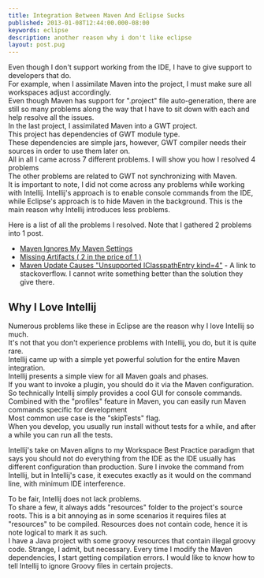```yaml
---
title: Integration Between Maven And Eclipse Sucks
published: 2013-01-08T12:44:00.000-08:00
keywords: eclipse
description: another reason why i don't like eclipse
layout: post.pug
---
```



Even though I don't support working from the IDE, I have to give support to developers that do.  
For example, when I assimilate Maven into the project, I must make sure all workspaces adjust accordingly.  
Even though Maven has support for ".project" file auto-generation, there are still so many problems along the way that I have to sit down with each and help resolve all the issues.  
In the last project, I assimilated Maven into a GWT project.  
This project has dependencies of GWT module type.  
These dependencies are simple jars, however, GWT compiler needs their sources in order to use them later on.  
All in all I came across 7 different problems. I will show you how I resolved 4 problems  
The other problems are related to GWT not synchronizing with Maven.  
It is important to note, I did not come across any problems while working with Intellij. Intellij's approach is to enable console commands from the IDE, while Eclipse's approach is to hide Maven in the background. This is the main reason why Intellij introduces less problems.

Here is a list of all the problems I resolved. Note that I gathered 2 problems into 1 post.

*   [Maven Ignores My Maven Settings](/2012/12/eclipse-ignores-maven-settings.html "Maven Ignores My Maven Settings")
*   [Missing Artifacts ( 2 in the price of 1 )](/2013/01/troubleshooting-missing-artifact-in-eclipse-maven-repository.html "Missing Artifacts")
*   [Maven Update Causes "Unsupported IClasspathEntry kind=4"](http://stackoverflow.com/questions/10564684/how-to-fix-error-updating-maven-project-unsupported-iclasspathentry-kind-4 "stack overflow thread about iclasspathentry kind 4") - A link to stackoverflow. I cannot write something better than the solution they give there.

## Why I Love Intellij

Numerous problems like these in Eclipse are the reason why I love Intellij so much.  
It's not that you don't experience problems with Intellij, you do, but it is quite rare.  
Intellij came up with a simple yet powerful solution for the entire Maven integration.  
Intellij presents a simple view for all Maven goals and phases.  
If you want to invoke a plugin, you should do it via the Maven configuration.  
So technically Intellij simply provides a cool GUI for console commands.  
Combined with the "profiles" feature in Maven, you can easily run Maven commands specific for development  
Most common use case is the "skipTests" flag.  
When you develop, you usually run install without tests for a while, and after a while you can run all the tests.  

Intellij's take on Maven aligns to my Workspace Best Practice paradigm that says you should not do everything from the IDE as the IDE usually has different configuration than production.
Sure I invoke the command from Intellij, but in Intellij's case, it executes exactly as it would on the command line, with minimum IDE interference.

To be fair, Intellij does not lack problems.  
To share a few, it always adds "resources" folder to the project's source roots. This is a bit annoying as in some scenarios it requires files at "resources" to be compiled. Resources does not contain code, hence it is note logical to mark it as such.  
I have a Java project with some groovy resources that contain illegal groovy code. Strange, I admit, but necessary. Every time I modify the Maven dependencies, I start getting compilation errors. I would like to know how to tell Intellij to ignore Groovy files in certain projects.
